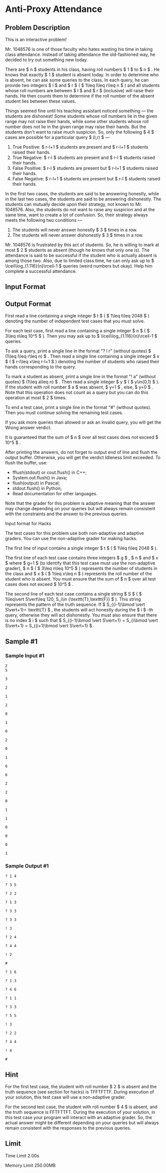 # Anti-Proxy Attendance

## Problem Description

This is an interactive problem!

Mr. 1048576 is one of those faculty who hates wasting his time in taking class attendance. Instead of taking attendance the old-fashioned way, he decided to try out something new today.

There are $ n $ students in his class, having roll numbers $ 1 $ to $ n $ . He knows that exactly $ 1 $ student is absent today. In order to determine who is absent, he can ask some queries to the class. In each query, he can provide two integers $ l $ and $ r $ ( $ 1\leq l\leq r\leq n $ ) and all students whose roll numbers are between $ l $ and $ r $ (inclusive) will raise their hands. He then counts them to determine if the roll number of the absent student lies between these values.

Things seemed fine until his teaching assistant noticed something — the students are dishonest! Some students whose roll numbers lie in the given range may not raise their hands, while some other students whose roll number does not lie in the given range may raise their hands. But the students don't want to raise much suspicion. So, only the following $ 4 $ cases are possible for a particular query $ (l,r) $ —

1. True Positive: $ r-l+1 $ students are present and $ r-l+1 $ students raised their hands.
2. True Negative: $ r-l $ students are present and $ r-l $ students raised their hands.
3. False Positive: $ r-l $ students are present but $ r-l+1 $ students raised their hands.
4. False Negative: $ r-l+1 $ students are present but $ r-l $ students raised their hands.

In the first two cases, the students are said to be answering honestly, while in the last two cases, the students are said to be answering dishonestly. The students can mutually decide upon their strategy, not known to Mr. 1048576. Also, the students do not want to raise any suspicion and at the same time, want to create a lot of confusion. So, their strategy always meets the following two conditions —

1. The students will never answer honestly $ 3 $ times in a row.
2. The students will never answer dishonestly $ 3 $ times in a row.

Mr. 1048576 is frustrated by this act of students. So, he is willing to mark at most $ 2 $ students as absent (though he knows that only one is). The attendance is said to be successful if the student who is actually absent is among those two. Also, due to limited class time, he can only ask up to $ \lceil\log_{1.116}{n}\rceil-1 $ queries (weird numbers but okay). Help him complete a successful attendance.

## Input Format

## Output Format

First read a line containing a single integer $ t $ ( $ 1\leq t\leq 2048 $ ) denoting the number of independent test cases that you must solve.

For each test case, first read a line containing a single integer $ n $ ( $ 3\leq n\leq 10^5 $ ). Then you may ask up to $ \lceil\log_{1.116}{n}\rceil-1 $ queries.

To ask a query, print a single line in the format "? l r" (without quotes) $ (1\leq l\leq r\leq n) $ . Then read a single line containing a single integer $ x $ ( $ r-l\leq x\leq r-l+1 $ ) denoting the number of students who raised their hands corresponding to the query.

To mark a student as absent, print a single line in the format "! a" (without quotes) $ (1\leq a\leq n) $ . Then read a single integer $ y $ ( $ y\in\{0,1\} $ ). If the student with roll number $ a $ was absent, $ y=1 $ , else, $ y=0 $ . Note that this operation does not count as a query but you can do this operation at most $ 2 $ times.

To end a test case, print a single line in the format "#" (without quotes). Then you must continue solving the remaining test cases.

If you ask more queries than allowed or ask an invalid query, you will get the Wrong answer verdict.

It is guaranteed that the sum of $ n $ over all test cases does not exceed $ 10^5 $ .

After printing the answers, do not forget to output end of line and flush the output buffer. Otherwise, you will get the verdict Idleness limit exceeded. To flush the buffer, use:

- fflush(stdout) or cout.flush() in C++;
- System.out.flush() in Java;
- flush(output) in Pascal;
- stdout.flush() in Python;
- Read documentation for other languages.

Note that the grader for this problem is adaptive meaning that the answer may change depending on your queries but will always remain consistent with the constraints and the answer to the previous queries.

Input format for Hacks

The test cases for this problem use both non-adaptive and adaptive graders. You can use the non-adaptive grader for making hacks.

The first line of input contains a single integer $ t $ ( $ 1\leq t\leq 2048 $ ).

The first line of each test case contains three integers $ g $ , $ n $ and $ x $ where $ g=1 $ (to identify that this test case must use the non-adaptive grader), $ n $ ( $ 3\leq n\leq 10^5 $ ) represents the number of students in the class and $ x $ ( $ 1\leq x\leq n $ ) represents the roll number of the student who is absent. You must ensure that the sum of $ n $ over all test cases does not exceed $ 10^5 $ .

The second line of each test case contains a single string $ S $ ( $ 1\leq\vert S\vert\leq 120, S_i\in \{\texttt{T},\texttt{F}\} $ ). This string represents the pattern of the truth sequence. If $ S_{(i-1)\bmod \vert S\vert+1}= \texttt{T} $ , the students will act honestly during the $ i $ -th query, otherwise they will act dishonestly. You must also ensure that there is no index $ i $ such that $ S_{(i-1)\bmod \vert S\vert+1} = S_{i\bmod \vert S\vert+1} = S_{(i+1)\bmod \vert S\vert+1} $ .

## Sample #1

### Sample Input #1

```
2
5

3

2

1

2

0

1

0

2

0

1

6

6

2

2

0

1

1

0

0

0

1
```

### Sample Output #1

```
? 1 4

? 3 5

? 2 2

? 1 3

? 3 3

? 3 3

! 3

? 2 4

? 4 4

! 2

#

? 1 6

? 1 3

? 4 6

? 1 1

? 3 3

? 5 5

! 3

? 2 2

? 4 4

! 4

#
```

## Hint

For the first test case, the student with roll number $ 2 $ is absent and the truth sequence (see section for hacks) is TFFTFTTF. During execution of your solution, this test case will use a non-adaptive grader.

For the second test case, the student with roll number $ 4 $ is absent, and the truth sequence is FFTFTTFT. During the execution of your solution, in this test case your program will interact with an adaptive grader. So, the actual answer might be different depending on your queries but will always remain consistent with the responses to the previous queries.

## Limit



Time Limit
2.00s

Memory Limit
250.00MB